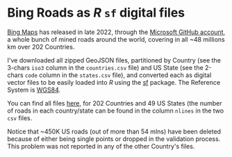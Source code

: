# Bing Roads as $R$ `sf` digital files

[Bing Maps](https://blogs.bing.com/maps/2022-12/Bing-Maps-is-bringing-new-roads) has released in late 2022, through the [Microsoft GitHub account](https://github.com/microsoft/RoadDetections/), a whole bunch of mined roads around the world, covering in all ~48 millions km over 202 Countries.

I've downloaded all zipped GeoJSON files, partitioned by Country (see the 3-chars `iso3` column in the `countries.csv` file) and US State (see the 2-chars `code` column in the `states.csv` file), and converted each as digital vector files to be easily loaded into $R$ using the [sf](https://cran.r-project.org/package=sf) package. The Reference System is [WGS84](https://epsg.io/4326).

You can find all files [here](https://1drv.ms/f/s!AjLylE7EHUYSif5_eYKEVl3OJ1RdNg), for 202 Countries and 49 US States (the number of roads in each country/state can be found in the column `nlines` in the two `csv` files.

Notice that ~450K US roads (out of more than 54 mlns) have been deleted because of either being single points or dropped in the validation process. This problem was not reported in any of the other Country's files.